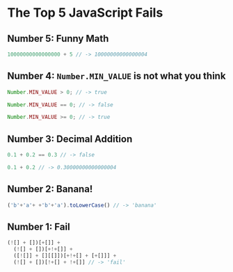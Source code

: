 # The Top 5 JavaScript Fails

## Number 5: Funny Math
```js
10000000000000000 + 5 // -> 10000000000000004
```

## Number 4: ```Number.MIN_VALUE``` is not what you think
```js
Number.MIN_VALUE > 0; // -> true

Number.MIN_VALUE == 0; // -> false

Number.MIN_VALUE >= 0; // -> true
```

## Number 3: Decimal Addition
```js
0.1 + 0.2 == 0.3 // -> false
```

```js
0.1 + 0.2 // -> 0.30000000000000004
```

## Number 2: Banana!
```js
('b'+'a'+ +'b'+'a').toLowerCase() // -> 'banana'
```

## Number 1: Fail
```js
(![] + [])[+[]] +
  (![] + [])[+!+[]] +
  ([![]] + [][[]])[+!+[] + [+[]]] +
  (![] + [])[!+[] + !+[]] // -> 'fail'
```
